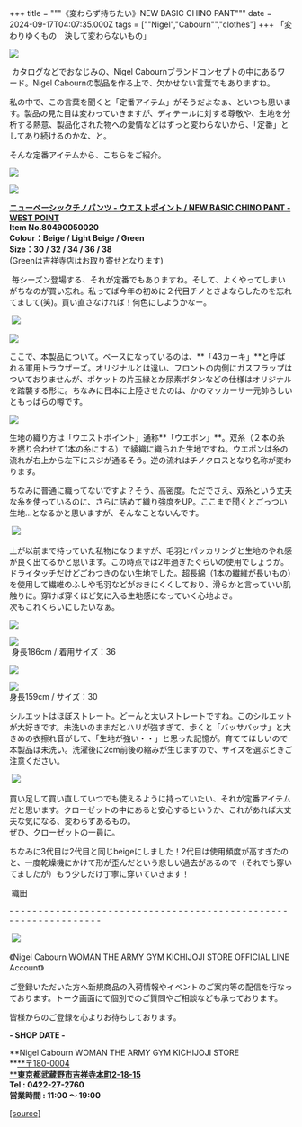 +++
title = """《変わらず持ちたい》NEW BASIC CHINO PANT"""
date = 2024-09-17T04:07:35.000Z
tags = ["\"Nigel","Cabourn\"","clothes"]
+++
「変わりゆくもの　決して変わらないもの」

![](https://cdn.shopify.com/s/files/1/0094/9295/5196/files/IMG_4989_ff18a16f-364d-41ac-8309-4cefd4de2028_480x480.jpg?v=1726473465)

 カタログなどでおなじみの、Nigel Cabournブランドコンセプトの中にあるワード。Nigel Cabournの製品を作る上で、欠かせない言葉でもありますね。

私の中で、この言葉を聞くと「定番アイテム」がそうだよなぁ、といつも思います。製品の見た目は変わっていきますが、ディテールに対する尊敬や、生地を分析する熱意、製品化された物への愛情などはずっと変わらないから、「定番」としてあり続けるのかな、と。

そんな定番アイテムから、こちらをご紹介。

![](https://cdn.shopify.com/s/files/1/0094/9295/5196/files/IMG_4333_e303d9d1-ab24-4bf0-8599-4dd804afa667_480x480.jpg?v=1723713104)

![](https://cdn.shopify.com/s/files/1/0094/9295/5196/files/IMG_4334_892c9fe7-46f0-4f2d-92e3-f51fcfcc360d_480x480.jpg?v=1723713102)

[**ニューベーシックチノパンツ - ウエストポイント / NEW BASIC CHINO PANT - WEST POINT**](https://cabourn.jp/products/80490050020?_pos=40&_fid=d19534c1b&_ss=c)  
**Item No.80490050020**  
**Colour：Beige / Light Beige / Green**  
**Size：30 / 32 / 34 / 36 / 38**  
(Greenは吉祥寺店はお取り寄せとなります)

 毎シーズン登場する、それが定番でもありますね。そして、よくやってしまいがちなのが買い忘れ。私ってば今年の初めに２代目チノとさよならしたのを忘れてまして(笑)。買い直さなければ！何色にしようかなー。

 ![](https://cdn.shopify.com/s/files/1/0094/9295/5196/files/IMG_4380_3806e185-d845-41dc-9e59-13b647f895a7_480x480.jpg?v=1724296284)

![](https://cdn.shopify.com/s/files/1/0094/9295/5196/files/IMG_4382_8db6cf8b-bb78-42ec-b0a4-c45cab8fcf65_480x480.jpg?v=1724295947)

ここで、本製品について。ベースになっているのは、**「43カーキ」**と呼ばれる軍用トラウザーズ。オリジナルとは違い、フロントの内側にガスフラップはついておりませんが、ポケットの片玉縁とか尿素ボタンなどの仕様はオリジナルを踏襲する形に。ちなみに日本に上陸させたのは、かのマッカーサー元帥らしいともっぱらの噂です。

![](https://cdn.shopify.com/s/files/1/0094/9295/5196/files/IMG_4385_480x480.jpg?v=1724295947)

生地の織り方は「ウエストポイント」通称**「ウエポン」**。双糸（２本の糸を撚り合わせて1本の糸にする）で綾織に織られた生地ですね。ウエポンは糸の流れが右上から左下にスジが通るそう。逆の流れはチノクロスとなり名称が変わります。

ちなみに普通に織ってないですよ？そう、高密度。ただでさえ、双糸という丈夫な糸を使っているのに、さらに詰めて織り強度をUP。ここまで聞くとごっつい生地…となるかと思いますが、そんなことないんです。

 ![](https://cdn.shopify.com/s/files/1/0094/9295/5196/files/IMG_4172_480x480.webp?v=1723606770)

上が以前まで持っていた私物になりますが、毛羽とパッカリングと生地のやれ感が良く出てるかと思います。この時点では2年過ぎたぐらいの使用でしょうか。ドライタッチだけどごわつきのない生地でした。超長綿（1本の繊維が長いもの）を使用して繊維のふしや毛羽などがおきにくくしており、滑らかと言っていい肌触りに。穿けば穿くほど気に入る生地感になっていく心地よさ。  
次もこれくらいにしたいなぁ。

![](https://cdn.shopify.com/s/files/1/0094/9295/5196/files/IMG_4962_375dc9a5-8ac6-49b4-b81b-c4a8eeb6bbdc_480x480.jpg?v=1726473518)

![](https://cdn.shopify.com/s/files/1/0094/9295/5196/files/IMG_4998_480x480.jpg?v=1726473518)  
 身長186cm / 着用サイズ：36

![](https://cdn.shopify.com/s/files/1/0094/9295/5196/files/IMG_5005_480x480.jpg?v=1726473498)

![](https://cdn.shopify.com/s/files/1/0094/9295/5196/files/IMG_5006_480x480.jpg?v=1726473497)  
身長159cm / サイズ：30

シルエットはほぼストレート。どーんと太いストレートですね。このシルエットが大好きです。未洗いのままだとハリが強すぎて、歩くと「バッサバッサ」と大きめの衣擦れ音がして、「生地が強い・・」と思った記憶が。育ててほしいので本製品は未洗い。洗濯後に2cm前後の縮みが生じますので、サイズを選ぶときご注意ください。

 ![](https://cdn.shopify.com/s/files/1/0094/9295/5196/files/IMG_5036_dbdfbebc-fab6-4822-ba2e-e7fb4134cb24_480x480.jpg?v=1726474955)

買い足して買い直していつでも使えるように持っていたい、それが定番アイテムだと思います。クローゼットの中にあると安心するというか、これがあれば大丈夫な気になる、変わらずあるもの。  
ぜひ、クローゼットの一員に。

ちなみに3代目は2代目と同じbeigeにしました！2代目は使用頻度が高すぎたのと、一度乾燥機にかけて形が歪んだという悲しい過去があるので（それでも穿いてましたが）もう少しだけ丁寧に穿いていきます！

 織田

\- - - - - - - - - - - - - - - - - - - - - - - - - - - - - - - - - - - - - - - - - - - - - - - - - - - - - - - - - - - - - - - -  

 [![](https://cdn.shopify.com/s/files/1/0094/9295/5196/files/977C5BFF-508B-4CAA-96FE-9B4728CEC285_160x160.png?v=1693902608)](https://lin.ee/JRv0rXQ)

《Nigel Cabourn WOMAN THE ARMY GYM KICHIJOJI STORE OFFICIAL LINE Account》

ご登録いただいた方へ新規商品の入荷情報やイベントのご案内等の配信を行なっております。トーク画面にて個別でのご質問やご相談なども承っております。

皆様からのご登録を心よりお待ちしております。

**\- SHOP DATE -**

**Nigel Cabourn WOMAN THE ARMY GYM KICHIJOJI STORE  
**[**〒180-0004  
****東京都武蔵野市吉祥寺本町2-18-15**](https://www.google.com/maps/place/%E3%80%92180-0004+%E6%9D%B1%E4%BA%AC%E9%83%BD%E6%AD%A6%E8%94%B5%E9%87%8E%E5%B8%82%E5%90%89%E7%A5%A5%E5%AF%BA%E6%9C%AC%E7%94%BA%EF%BC%92%E4%B8%81%E7%9B%AE%EF%BC%91%EF%BC%98%E2%88%92%EF%BC%91%EF%BC%95+%E6%AD%A6%E8%94%B5%E9%87%8E%E3%82%AB%E3%83%B3%E3%83%88%E3%83%AA%E3%83%BC%E3%83%8F%E3%82%A4%E3%83%84/@35.7044288,139.5732119,17z/data=!3m1!4b1!4m6!3m5!1s0x6018ee49175f632b:0xf424f2fa6c99a79!8m2!3d35.7044245!4d139.5757868!16s%2Fg%2F12hsx3n5g?hl=ja&entry=ttu)  
**Tel : 0422-27-2760  
営業時間 : 11:00 ～ 19:00**

[[source]](https://cabourn.jp/blogs/shop-info/kichijoji20240917)
